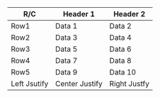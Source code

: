 R/C |  Header 1 | Header 2
 ---|---|---
 Row1 | Data 1 | Data 2
 Row2 | Data 3 | Data 4
 Row3 | Data 5 | Data 6
 Row4 | Data 7 | Data 8
 Row5 | Data 9 | Data 10
Left Jsutify    |   Center Justify     | Right Justfy



 
